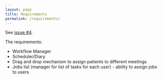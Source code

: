 ```yaml
---
layout: page
title: Requirements
permalink: /requirements/
---
```


See [issue #4](https://github.com/comp204p-team35/website/issues/4).

The requirements:
- Workflow Manager
- Scheduler/Diary
- Drag and drop mechanism to assign patients to different meetings
- Jobs list (manager for list of tasks for each user) - ability to assign jobs to users
